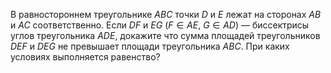 В равностороннем треугольнике $ABC$ точки  $D$ и $E$ лежат на сторонах $AB$ и  $AC$ соответственно. Если $DF$ и $EG$  ($F\in AE$, $G\in AD$) — биссектрисы углов треугольника $ADE$, докажите что сумма площадей треугольников  $DEF$ и $DEG$ не превышает площади треугольника  $ABC$. При каких условиях выполняется равенство?